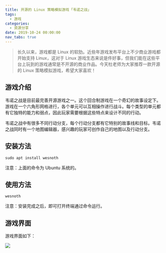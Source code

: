 ```yaml
---
title: 开源的 Linux 策略模拟游戏「韦诺之战」
tags:
  - 游戏
categories:
  - 资源分享
date: 2019-10-24 00:00:00
nav_tabs: true
---
```


> 长久以来，游戏都是 Linux 的软肋。近些年游戏发布平台上不少商业游戏都开始支持 Linux，这对于 Linux 游戏生态来说是件好事，但我们能在这些平台上玩到的游戏通常是不开源的商业作品。今天杜老师为大家推荐一款开源的 Linux 策略模拟游戏，希望大家喜欢！

<!-- more -->

## 游戏介绍

韦诺之战是目前最完善开源游戏之一。这个回合制游戏在一个奇幻的故事设定下。游戏在一个六角形网格进行，各个单元可以互相操作进行战斗。每个类型的单元都有它独特的能力和弱点，因此玩家需要根据这些特点来设计不同的行动。

韦诺之战中有很多不同行动分支，每个行动分支都有它特别的故事线和目标。韦诺之战同时有一个地图编辑器，感兴趣的玩家可创作自己的地图以及行动分支。

## 安装方法

```
sudo apt install wesnoth
```

注意：上面的命令为 Ubuntu 系统的。

## 使用方法

```
wesnoth
```

注意：安装完成之后，即可打开终端通过命令运行。

## 游戏界面

游戏界面如下：

![](https://cdn.dusays.com/2019/10/107-1.jpg)